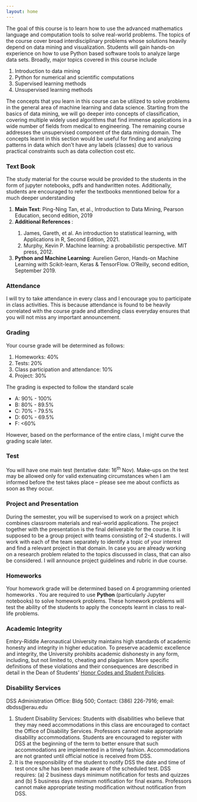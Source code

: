 ```yaml
---
layout: home
---
```

The goal of this course is to learn how to use the advanced mathematics language and computation tools to solve real-world problems. The topics of the course cover broad interdisciplinary problems whose solutions heavily depend on data mining and visualization. Students will gain hands-on experience on how to use Python based software tools to analyze large data sets. Broadly, major topics covered in this course include
<ol>
  <li>Introduction to data mining</li>
  <li>Python for numerical and scientific computations</li>
  <li>Supervised learning methods</li>
  <li>Unsupervised learning methods</li>
</ol>
The concepts that you learn in this course can be utilized to solve problems in the general area of machine learning and data science. Starting from the basics of data mining, we will go deeper into concepts of classification, covering multiple widely used algorithms that find immense applications in a wide number of fields from medical to engineering. The remaining course addresses the unsupervised component of the data mining domain. The concepts learnt in this section would be useful for finding and analyzing patterns in data which don't have any labels (classes) due to various practical constraints such as data collection cost etc.

<h3><strong>Text Book</strong></h3>
The study material for the course would be provided to the students in the form of jupyter notebooks, pdfs and handwritten notes. Additionally, students are encouraged to refer the textbooks menntioned below for a much deeper understanding
<ol>
<li><strong>Main Text</strong>: Ping-Ning Tan, et al., Introduction to Data Mining, Pearson Education, second edition, 2019 </li>
<li><strong>Additional References </strong>:</li>
<ol>
<li>James, Gareth, et al. An introduction to statistical learning, with Applications in R, Second Edition, 2021.</li>
<li>Murphy, Kevin P. Machine learning: a probabilistic perspective. MIT press, 2012.</li>
</ol>
<li><strong>Python and Machine Learning</strong>: Aurelien Geron, Hands-on Machine Learning with Scikit-learn, Keras & TensorFlow. O’Reilly, second edition, September 2019.</li>
</ol>

<h3><strong>Attendance</strong></h3>
I will try to take attendance in every class and I encourage you to participate in class activities. This is because attendance is found to be heavily correlated with the course grade and attending class everyday ensures that you will not miss any important announcement.

<h3><strong>Grading</strong></h3>
Your course grade will be determined as follows:
<ol>
<li>Homeworks: 40%</li>
<li>Tests: 20%</li>
<li>Class participation and attendance: 10%</li>
<li>Project: 30%</li>
</ol>
The grading is expected to follow the standard scale
<ul>
<li>A: 90% - 100% </li>
<li>B: 80% - 89.5% </li>
<li>C: 70% - 79.5% </li>
<li>D: 60% - 69.5% </li>
<li>F: <60% </li>
</ul>
However, based on the performance of the entire class, I might curve the grading scale later.

<h3><strong>Test</strong></h3>
You will have one main test (tentative date: 16<sup>th</sup> Nov). Make-ups on the test may be allowed only for valid extenuating circumstances when I am informed before the test takes place – please see me about conflicts as soon as they occur.

<h3><strong>Project and Presentation</strong></h3>
During the semester, you will be supervised to work on a project which combines classroom materials and real-world applications. The project together with the presentation is the final deliverable for the course. It is supposed to be a group project with teams consisting of 2-4 students. I will work with each of the team separately to identify a topic of your interest and find a relevant project in that domain. In case you are already working on a research problem related to the topics discussed in class, that can also be considered. I will announce project guidelines and rubric in due course.

<h3><strong>Homeworks</strong></h3>
Your homework grade will be determined based on 4 programming oriented homeworks . You are required to use <strong>Python</strong> (particularly Jupyter notebooks) to solve homework problems. These homework problems will test the ability of the students to apply the concepts learnt in class to real-life problems.

<h3><strong>Academic Integrity</strong></h3>
Embry-Riddle Aeronautical University maintains high standards of academic honesty and integrity in higher education. To preserve academic excellence and integrity, the University prohibits academic dishonesty in any form, including, but not limited to, cheating and plagiarism. More specific definitions of these violations and their consequences are described in detail in the Dean of Students’ <a href = 'https://daytonabeach.erau.edu/campus-life/dean-of-students/honor/codes#academic-integrity' target="_blank">Honor Codes and Student Policies</a>.

<h3><strong>Disability Services</strong></h3>
DSS Administration Office: Bldg 500; Contact: (386) 226-7916; email: dbdss@erau.edu
<ol>
<li>Student Disability Services: Students with disabilities who believe that they may need accommodations in this class are encouraged to contact the Office of Disability Services. Professors cannot make appropriate disability accommodations. Students are encouraged to register with DSS at the beginning of the term to better ensure that such accommodations are implemented in a timely fashion. Accommodations are not granted until official notice is received from DSS.</li>
<li>It is the responsibility of the student to notify DSS the date and time of test once s/he has been made aware of the scheduled test. DSS requires: (a) 2 business days minimum notification for tests and quizzes and (b) 5 business days minimum notification for final exams. Professors cannot make appropriate testing modification without notification from DSS.</li>
</ol>

